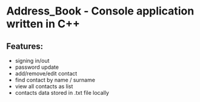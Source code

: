 # Address_Book - Console application written in C++

## Features:
* signing in/out
* password update
* add/remove/edit contact
* find contact by name / surname
* view all contacts as list
* contacts data stored in .txt file locally
